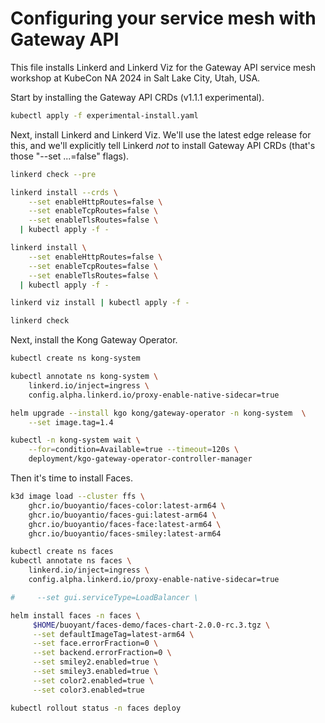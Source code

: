 # Configuring your service mesh with Gateway API

This file installs Linkerd and Linkerd Viz for the Gateway API service mesh
workshop at KubeCon NA 2024 in Salt Lake City, Utah, USA.

<!--
SPDX-FileCopyrightText: 2022-2024 Buoyant Inc.
SPDX-License-Identifier: Apache-2.0

Things in Markdown comments are safe to ignore when reading this later. When
executing this with [demosh], things after the horizontal rule below (which
is just before a commented `@SHOW` directive) will get displayed.
-->

<!-- @SHOW -->

Start by installing the Gateway API CRDs (v1.1.1 experimental).

```bash
kubectl apply -f experimental-install.yaml
```

Next, install Linkerd and Linkerd Viz. We'll use the latest edge release for
this, and we'll explicitly tell Linkerd _not_ to install Gateway API CRDs
(that's those "--set ...=false" flags).

```bash
linkerd check --pre

linkerd install --crds \
    --set enableHttpRoutes=false \
    --set enableTcpRoutes=false \
    --set enableTlsRoutes=false \
  | kubectl apply -f -

linkerd install \
    --set enableHttpRoutes=false \
    --set enableTcpRoutes=false \
    --set enableTlsRoutes=false \
  | kubectl apply -f -

linkerd viz install | kubectl apply -f -

linkerd check
```

Next, install the Kong Gateway Operator.

```bash
kubectl create ns kong-system

kubectl annotate ns kong-system \
    linkerd.io/inject=ingress \
    config.alpha.linkerd.io/proxy-enable-native-sidecar=true

helm upgrade --install kgo kong/gateway-operator -n kong-system  \
    --set image.tag=1.4

kubectl -n kong-system wait \
    --for=condition=Available=true --timeout=120s \
    deployment/kgo-gateway-operator-controller-manager
```

Then it's time to install Faces.

```bash
k3d image load --cluster ffs \
    ghcr.io/buoyantio/faces-color:latest-arm64 \
    ghcr.io/buoyantio/faces-gui:latest-arm64 \
    ghcr.io/buoyantio/faces-face:latest-arm64 \
    ghcr.io/buoyantio/faces-smiley:latest-arm64

kubectl create ns faces
kubectl annotate ns faces \
    linkerd.io/inject=ingress \
    config.alpha.linkerd.io/proxy-enable-native-sidecar=true

#     --set gui.serviceType=LoadBalancer \

helm install faces -n faces \
     $HOME/buoyant/faces-demo/faces-chart-2.0.0-rc.3.tgz \
     --set defaultImageTag=latest-arm64 \
     --set face.errorFraction=0 \
     --set backend.errorFraction=0 \
     --set smiley2.enabled=true \
     --set smiley3.enabled=true \
     --set color2.enabled=true \
     --set color3.enabled=true

kubectl rollout status -n faces deploy
```

